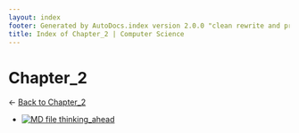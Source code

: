 ```yaml
---
layout: index
footer: Generated by AutoDocs.index version 2.0.0 "clean rewrite and preprocessing" ⓒ Starwort, 2020
title: Index of Chapter_2 | Computer Science
---
```


# Chapter_2

← [Back to Chapter_2](..)

- [![MD file](https://img.icons8.com/windows/512/4a90e2/regular-document.png) thinking_ahead](_preprocess/Paper_2/section_1/chapter_2/thinking_ahead.md)
